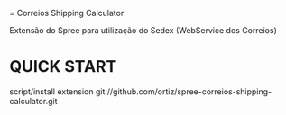 = Correios Shipping Calculator

Extensão do Spree para utilização do Sedex (WebService dos Correios)

QUICK START
===========

script/install extension git://github.com/ortiz/spree-correios-shipping-calculator.git

